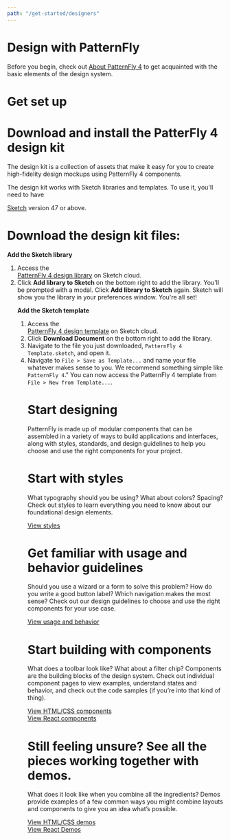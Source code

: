```yaml
---
path: "/get-started/designers"
---
```


<h1 class="pf-c-title pf-m-4xl">Design with PatternFly</h1>

<p>Before you begin, check out <a href="/get-started/about">About PatternFly 4</a> to get acquainted with the basic elements of the design system.</p>

<h1 class="pf-c-title pf-m-3xl pf-u-mt-xl">Get set up</h1>

<h1 class="pf-c-title pf-m-2xl pf-u-mt-xl">Download and install the PatterFly 4 design kit</h1>

<p>The design kit is a collection of assets that make it easy for you to create high-fidelity design mockups using PatternFly 4 components.</p>

<p>The design kit works with Sketch libraries and templates. To use it, you'll need to have <div class="link"><a href="https://www.sketch.com/">Sketch</a> version 47 or above.</p>

<h1 class="pf-c-title pf-m-xl pf-u-mt-xl">Download the design kit files:</h1>
<p><b>Add the Sketch library</b></p>
<ol>
<li>Access the <div class="link"><a href="https://sketch.cloud/s/wxoZ9">PatternFly 4 design library</a> on Sketch cloud.</li>
<li>Click <b>Add library to Sketch</b> on the bottom right to add the library. You'll be prompted with a modal. Click <b>Add library to Sketch</b> again. Sketch will show you the library in your preferences window. You're all set!</li>


<p><b>Add the Sketch template</b></p>
<ol>
<li>Access the <div class="link"><a href="https://sketch.cloud/s/wxydj">PatternFly 4 design template</a> on Sketch cloud.</li>
<li>Click <b>Download Document</b> on the bottom right to add the library.</li>
<li>Navigate to the file you just downloaded, <code>PatternFly 4 Template.sketch</code>, and open it.</li>
<li>Navigate to <code>File > Save as Template...</code> and name your file whatever makes sense to you. We recommend something simple like <code>PatternFly 4</code>." You can now access the PatternFly 4 template from <code>File > New from Template...</code>.</li>  

<h1 class="pf-c-title pf-m-3xl pf-u-mt-xl">Start designing</h1>

<p>PatternFly is made up of modular components that can be assembled in a variety of ways to build applications and interfaces, along with styles, standards, and design guidelines to help you choose and use the right components for your project.</p>

<h1 class="pf-c-title pf-m-xl pf-u-mt-xl">Start with styles</h1>

<p>What typography should you be using? What about colors? Spacing? Check out styles to learn everything you need to know about our foundational design elements.</p>

<div class="link"><a href="/design-guidelines/styles/icons">View styles</a><i class="blueArrow fas fa-arrow-right pf-u-mx-sm"></i></div>

<h1 class="pf-c-title pf-m-xl pf-u-mt-xl">Get familiar with usage and behavior guidelines</h1>

<p>Should you use a wizard or a form to solve this problem? How do you write a good button label? Which navigation makes the most sense? Check out our design guidelines to choose and use the right components for your use case.</p>

<div class="link"><a href="/design-guidelines/usage-and-behavior/about-modal">View usage and behavior</a><i class="blueArrow fas fa-arrow-right pf-u-mx-sm"></i></div>

<h1 class="pf-c-title pf-m-xl pf-u-mt-xl">Start building with components</h1>

<p>What does a toolbar look like? What about a filter chip? Components are the building blocks of the design system. Check out individual component pages to view examples, understand states and behavior, and check out the code samples (if you’re into that kind of thing).</p>

<div class="link"><a href="/documentation/core">View HTML/CSS components</a><i class="blueArrow fas fa-arrow-right pf-u-mx-sm"></i></div>

<div class="link"><a href="/documentation/react">View React components</a><i class="blueArrow fas fa-arrow-right pf-u-mx-sm"></i></div>


<h1 class="pf-c-title pf-m-xl pf-u-mt-xl">Still feeling unsure? See all the pieces working together with demos.</h1>


<p>What does it look like when you combine all the ingredients? Demos provide examples of a few common ways you might combine layouts and components to give you an idea what’s possible.</p>

<div class="link"><a href="/documentation/core">View HTML/CSS demos</a><i class="blueArrow fas fa-arrow-right pf-u-mx-sm"></i></div>

<div class="link"><a href="/documentation/react">View React Demos</a><i class="blueArrow fas fa-arrow-right pf-u-mx-sm"></i></div>

<!-- **WIP - still need to gather details on how this will work**

### Download and install the PatterFly 4 design kit
The PatternFly 4 Design Kit is a collection of assets that make it easy for you to create high-fidelity design mockups using PatternFly 4 components.

**Before you start**
You need [Sketch](URL) (v47 or higher) installed. The PatternFly 4 design kit works with Sketch libraries. To use libraries, you’ll need Sketch version 47 or above. Why Sketch? It’s the industry standard for design tooling and it makes our lives easier.

**Download the design kit files:**
1. Go to the design kit repo.
2. Complete the following step for files PatternFly 4.sketch and PatternFly Template.sketch
    * Click on the file name and then click **View Raw**. The files will be downloaded to your local machine. You can move the files to any directory that makes sense to you.

**Add PatternFly 4 to your Sketch library:**
1. Open Sketch.
2. Navigate to ```Sketch > Preferences``` and open the Libraries tab.
Click Add library.
3. Navigate to the directory you copied the design kit files to and select the file PatternFly ?.sketch. PatternFly styles are added to your library.

**Add PatternFly 4 as a template:**
1. From your PatternFly design kit directory, use Sketch to open the file PatternFly Template.sketch
2. In Sketch, select ```File > Save as template```.
3. **Start using the design kit!** That’s it - you’re all set to start using PatternFly 4 in your designs. -->
